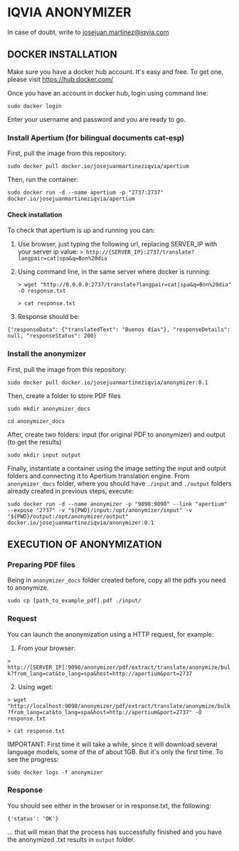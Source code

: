 # IQVIA ANONYMIZER
In case of doubt, write to josejuan.martinez@iqvia.com

## DOCKER INSTALLATION

Make sure you have a docker hub account. It's easy and free. To get one, please visit https://hub.docker.com/

Once you have an account in docker hub, login using command line:

`sudo docker login`

Enter your username and password and you are ready to go.

### Install Apertium (for bilingual documents cat-esp)

First, pull the image from this repository:

`sudo docker pull docker.io/josejuanmartineziqvia/apertium`

Then, run the container:

`sudo docker run -d --name apertium -p "2737:2737" docker.io/josejuanmartineziqvia/apertium`

#### Check installation
To check that apertium is up and running you can:

1) Use browser, just typing the following url, replacing SERVER_IP with your server ip value:
    `> http://{SERVER_IP}:2737/translate?langpair=cat|spa&q=Bon%20dia`

2) Using command line, in the same server where docker is running:

    `> wget "http://0.0.0.0:2737/translate?langpair=cat|spa&q=Bon%20dia" -O response.txt`

    `> cat response.txt`

3) Response should be:

`{"responseData": {"translatedText": "Buenos días"}, "responseDetails": null, "responseStatus": 200}`

### Install the anonymizer

First, pull the image from this repository:

`sudo docker pull docker.io/josejuanmartineziqvia/anonymizer:0.1`

Then, create a folder to store PDF files

`sudo mkdir anonymizer_docs`

`cd anonymizer_docs`

After, create two folders: input (for original PDF to anonymizer) and output (to get the results)

`sudo mkdir input output`

Finally, instantiate a container using the image setting the input and output folders and connecting it to Apertium translation engine.
From `anonymizer_docs` folder, where you should have `./input` and `./output` folders already created in previous steps, execute:

`sudo docker run -d --name anonymizer -p "9090:9090" --link "apertium" --expose "2737" -v "${PWD}/input:/opt/anonymizer/input" -v "${PWD}/output:/opt/anonymizer/output" docker.io/josejuanmartineziqvia/anonymizer:0.1`

## EXECUTION OF ANONYMIZATION

### Preparing PDF files 

Being in `anonymizer_docs` folder created before, copy all the pdfs you need to anonymize.

`sudo cp [path_to_example_pdf].pdf ./input/`

### Request

You can launch the anonymization using a HTTP request, for example:

1) From your browser:

`> http://[SERVER_IP]:9090/anonymizer/pdf/extract/translate/anonymize/bulk?from_lang=cat&to_lang=spa&host=http://apertium&port=2737`

2) Using wget:

`> wget "http://localhost:9090/anonymizer/pdf/extract/translate/anonymize/bulk?from_lang=cat&to_lang=spa&host=http://apertium&port=2737" -O response.txt`

`> cat response.txt`

IMPORTANT: First time it will take a while, since it will download several language models, some of the of about 1GB. But it's only the first time. To see the progress:

`sudo docker logs -f anonymizer`

### Response
You should see either in the browser or in response.txt, the following:

`{'status': 'OK'}`

... that will mean that the process has successfully finished and you have the anonymized .txt results in `output` folder.
